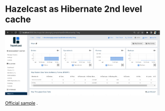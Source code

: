 # Hazelcast as Hibernate 2nd level cache

![Screenshot](screenshot.png)

[Official sample](https://github.com/hazelcast/hazelcast-code-samples/tree/master/hazelcast-integration/spring-hibernate-2ndlevel-cache)
.
